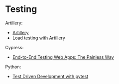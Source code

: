 # Testing

Artillery:
- [Artillery](https://github.com/artilleryio/artillery)
- [Load testing with Artillery](https://github.com/actano/hackathon-load-tests)

Cypress:
- [End-to-End Testing Web Apps: The Painless Way](https://mtlynch.io/painless-web-app-testing/)

Python:
- [Test Driven Development with pytest](https://stackabuse.com/test-driven-development-with-pytest/)
